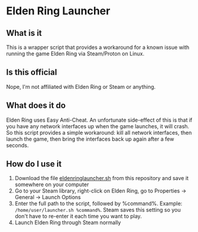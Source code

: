 # Elden Ring Launcher

## What is it

This is a wrapper script that provides a workaround for a known issue with running the game Elden Ring via Steam/Proton on Linux.

## Is this official

Nope, I'm not affiliated with Elden Ring or Steam or anything.

## What does it do

Elden Ring uses Easy Anti-Cheat. An unfortunate side-effect of this is that if you have any network interfaces up when the game launches, it will crash. So this script provides a simple workaround: kill all network interfaces, then launch the game, then bring the interfaces back up again after a few seconds.

## How do I use it

1. Download the file [eldenringlauncher.sh](eldenringlauncher.sh) from this repository and save it somewhere on your computer
2. Go to your Steam library, right-click on Elden Ring, go to Properties -> General -> Launch Options
3. Enter the full path to the script, followed by %command%. Example: `/home/user/launcher.sh %command%`. Steam saves this setting so you don't have to re-enter it each time you want to play.
4. Launch Elden Ring through Steam normally
